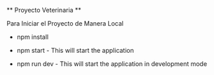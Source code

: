 ** Proyecto Veterinaria **

Para Iniciar el Proyecto de Manera Local

- npm install

- npm start - This will start the application

- npm run dev - This will start the application in development mode
